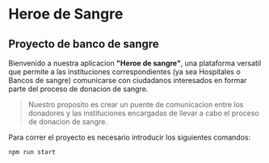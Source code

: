 # Heroe de Sangre
## Proyecto de banco de sangre

Bienvenido a nuestra aplicacion **"Heroe de sangre"**, una plataforma versatil que permite a las instituciones
correspondientes (ya sea Hospitales o Bancos de sangre) comunicarse con ciudadanos interesados en formar
parte del proceso de donacion de sangre.

> Nuestro proposito es crear un puente de comunicacion entre los donadores y las instituciones encargadas de llevar a cabo
>el proceso de donacion de sangre.

Para correr el proyecto es necesario introducir los siguientes comandos:
```
npm run start

```
